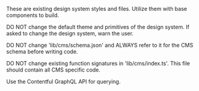 These are existing design system styles and files. Utilize them with base components to build.

DO NOT change the default theme and primitives of the design system. If asked to change the design system, warn the user.

DO NOT change 'lib/cms/schema.json' and ALWAYS refer to it for the CMS schema before writing code.

DO NOT change existing function signatures in 'lib/cms/index.ts'. This file should contain all CMS specific code.

Use the Contentful GraphQL API for querying.
